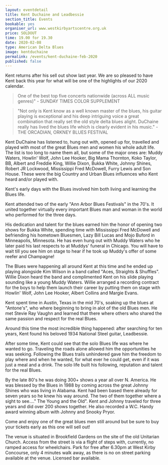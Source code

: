 ```yaml
---
layout: eventdetail
title: Kent Duchaine and Leadbessie
section_title: Events
bookable: yes
organiser_url: www.westkirbyartscentre.org.uk
price: SOLDOUT
time: 19.00 for 19.30
date: 2020-02-08
type: American Delta Blues
image: kentduchaine
permalink: /events/kent-duchaine-feb-2020
published: false
---
```


Kent returns after his sell out show last year. We are so pleased to have Kent back this year for what will be one of the highlights of our 2020 calendar.

> One of the best top five concerts nationwide (across ALL music genres)" -  SUNDAY TIMES COLOR SUPPLEMENT

> "Not only is Kent know as a well known master of the blues, his guitar playing is exceptional and his deep intriguing voice a great combination that really set the old style delta blues alight. DuChaine really has lived the blues life which is clearly evident in his music." -  THE ORCADIAN, ORKNEY BLUES FESTIVAL

Kent DuChaine has listened to, hung out with, opened up for, travelled and played with most
of the great Blues men and women his whole adult life. The list is too long to name them
all, but some of the major ones are:  Muddy Waters, Howlin' Wolf, John Lee Hooker,
Big Mama Thornton, Koko Taylor, BB, Albert and Freddie King, Willie Dixon, Bukka White,
Johnny Shines, Robert JR Lockwood, Mississippi Fred McDowell, Furry Lewis and Son House.
These were the big Country and Urban Blues influences who Kent heard and/or played with.

Kent's early days with the Blues involved him both living and learning the Blues life.

Kent attended two of the early "Ann Arbor Blues Festivals" in the 70's. It united together
virtually every important Blues man and woman in the world who performed for the three days.

His dedication and talent for the blues earned him the honor of opening two shows for
Bukka White, spending time with Mississippi Fred McDowell and befriending his hometown
Bluesmen, Lazy Bill Lucas and Mojo Buford in Minneapolis, Minnesota. He has even hung out
with Muddy Waters who he later paid his last respects to at Muddys' funeral in Chicago.
You will have to wait till you see him on stage to hear if he took up Muddy's offer of
some reefer and  Champagne!

The Blues were happening all around Kent at this time and he ended up playing alongside
Kim Wilson in a band called "Aces, Straights & Shuffles". Willie Dixon heard the band and
complimented Kent on his slide playing sounding like a young Muddy Waters. Willie arranged
a recording contract for the boys to help them launch their career by putting them on stage
with Howlin' Wolf, John Lee Hooker, Albert Collins and Margie Evans.

Kent spent time in Austin, Texas in the mid 70's, soaking up the blues at "Antone's", who
where beginning to bring in alot of the old Blues men. He met Stevie Ray Vaughn and
learned that there where others who shared the same passion and respect for the real Blues.

Around this time the most incredible thing happened: after searching for ten years, Kent
found his beloved 1934 National Steel guitar, Leadbessie.

After some time, Kent could see that the solo Blues life was where he wanted to go.
Traveling the roads alone allowed him the opportunities he was seeking. Following the Blues
trails unhindered gave him the freedom to play where and when he wanted, for what ever he
could get, even if it was just a meal and a drink.  The solo life built his following,
reputation and talent for the real Blues.

By the late 80's he was doing 300+ shows a year all over N. America. He was blessed by the
Blues in 1988 by coming across the great Johnny Shines who was living in Alabama. Kent had
been based there already for seven years so he knew his way around. The two of them
together where a sight to see...." The Young and the Old". Kent and Johnny traveled for
three years and did over 200 shows together. He also recorded a W.C. Handy award winning
album with Johnny and Snooky Pryor.

Come and enjoy one of the great blues men still around but be sure to buy your tickets
early as this one will sell out!

The venue is situated in Brookfield Gardens on the site of the old Unitarian Church. Access from the street is via a flight of steps with, currently, no ramped access for wheelchairs. Park for free after 6.30pm at West Kirby Concourse, only 4 minutes walk away, as there is no on street parking available at the venue. Licensed bar available.
